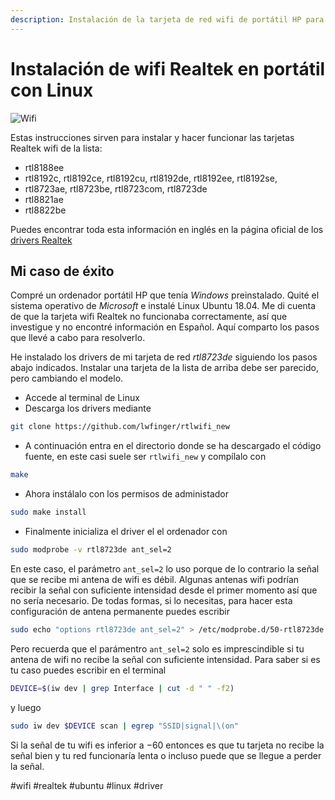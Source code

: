 ```yaml
---
description: Instalación de la tarjeta de red wifi de portátil HP para Linux Ubuntu 18.04
---
```


# Instalación de wifi Realtek en portátil con Linux

![Wifi]({{BASE_IMG}}logo/wifi.png)

Estas instrucciones sirven para instalar y hacer funcionar las tarjetas Realtek wifi de la lista:

- rtl8188ee
- rtl8192c, rtl8192ce, rtl8192cu, rtl8192de, rtl8192ee, rtl8192se, 
- rtl8723ae, rtl8723be, rtl8723com, rtl8723de
- rtl8821ae
- rtl8822be

Puedes encontrar toda esta información en inglés en la página oficial de los [drivers Realtek](https://github.com/lwfinger/rtlwifi_new/)

## Mi caso de éxito

Compré un ordenador portátil HP que tenía *Windows* preinstalado. Quité el sistema operativo de *Microsoft* e
instalé Linux Ubuntu 18.04. Me di cuenta de que la tarjeta wifi Realtek no funcionaba correctamente, así 
que investigue y no encontré información en Español. Aquí comparto los pasos que llevé a cabo para resolverlo.

He instalado los drivers de mi tarjeta de red *rtl8723de* siguiendo los pasos abajo indicados. Instalar
una tarjeta de la lista de arriba debe ser parecido, pero cambiando el modelo.

- Accede al terminal de Linux
- Descarga los drivers mediante

```bash
git clone https://github.com/lwfinger/rtlwifi_new
```

- A continuación entra en el directorio donde se ha descargado el código fuente, en este casi suele ser `rtlwifi_new` y compílalo con

```bash
make
```

- Ahora instálalo con los permisos de administador

```bash
sudo make install
```

- Finalmente inicializa el driver el el ordenador con

```bash
sudo modprobe -v rtl8723de ant_sel=2
```

En este caso, el parámetro `ant_sel=2` lo uso porque de lo contrario la señal que se recibe mi antena de wifi es
débil. Algunas antenas wifi podrían recibir la señal con suficiente intensidad desde el primer momento así que no sería
necesario. De todas formas, si lo necesitas, para hacer esta configuración de antena permanente puedes escribir

```bash
sudo echo "options rtl8723de ant_sel=2" > /etc/modprobe.d/50-rtl8723de.conf
```

Pero recuerda que el parámentro `ant_sel=2` solo es imprescindible si tu antena de wifi no recibe la señal
con suficiente intensidad. Para saber si es tu caso puedes escribir en el terminal

```bash
DEVICE=$(iw dev | grep Interface | cut -d " " -f2)
```

y luego

```bash
sudo iw dev $DEVICE scan | egrep "SSID|signal|\(on"
```

Si la señal de tu wifi es inferior a $-60$ entonces es que tu tarjeta no recibe la señal bien y tu red funcionaría lenta
o incluso puede que se llegue a perder la señal.

#wifi #realtek #ubuntu #linux #driver
